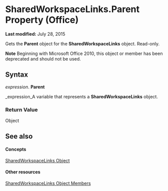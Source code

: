 
# SharedWorkspaceLinks.Parent Property (Office)

 **Last modified:** July 28, 2015

Gets the  **Parent** object for the **SharedWorkspaceLinks** object. Read-only.

 **Note**  Beginning with Microsoft Office 2010, this object or member has been deprecated and should not be used.


## Syntax

 _expression_. **Parent**

 _expression_A variable that represents a  **SharedWorkspaceLinks** object.


### Return Value

Object


## See also


#### Concepts


 [SharedWorkspaceLinks Object](b226b376-9d8c-659a-9551-6341bbebed6f.md)
#### Other resources


 [SharedWorkspaceLinks Object Members](49c747c3-fcf9-9452-a391-6062666c3205.md)
